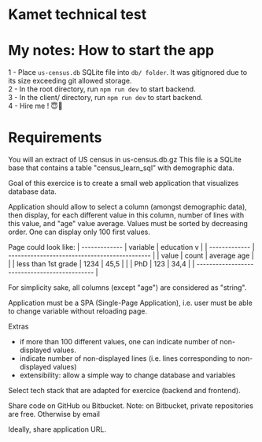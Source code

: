 # Kamet technical test

# My notes: How to start the app

1 - Place ```us-census.db``` SQLite file into ```db/ folder```. It was gitignored due to its size exceeding git allowed storage.<br />
2 - In the root directory, run ```npm run dev``` to start backend.<br />
3 - In the client/ directory, run ```npm run dev``` to start backend.<br />
4 - Hire me ! 😇🙏<br />

# Requirements

You will an extract of US census in us-census.db.gz
This file is a SQLite base that contains a table "census_learn_sql” with demographic data.


Goal of this exercice is to create a small web application that visualizes database data.


Application should allow to select a column (amongst demographic data), then display, for each different value in this column, number of lines with this value, and "age" value average.
Values must be sorted by decreasing order. One can display only 100 first values.


Page could look like:
|              -------------
|    variable | education v |
|              -------------
|    ---------------------------------------------
|    | value               | count | average age |
|    | less than 1st grade | 1234  | 45,5        |
|    |  PhD                | 123   | 34,4        |
|    ---------------------------------------------
|

For simplicity sake, all columns (except "age") are considered as "string".

Application must be a SPA (Single-Page Application), i.e. user must be able to change variable without reloading page.

Extras
* if more than 100 different values, one can indicate number of non-displayed values.
* indicate number of non-displayed lines (i.e. lines corresponding to non-displayed values)
* extensibility: allow a simple way to change database and variables


Select tech stack that are adapted for exercice (backend and frontend).


Share code on GitHub ou Bitbucket.
Note: on Bitbucket, private repositories are free.
Otherwise by email


Ideally, share application URL.

